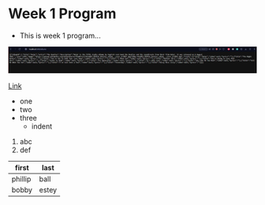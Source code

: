 # Week 1 Program

- This is week 1 program...

![Image One](docs/albumsid7.png)

[Link](https://google.com)

- one
- two
- three
     - indent

1. abc
2. def

|first|last|
|--|--|
|phillip|ball|
|bobby|estey|
